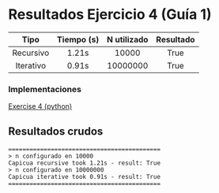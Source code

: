 # Resultados Ejercicio 4 (Guía 1)

| **Tipo**  | **Tiempo (s)** | **N utilizado** | **Resultado** |
|:---------:|:-------------:|:--------------:|:------------:|
| Recursivo | 1.21s         | 10000          | True         |
| Iterativo | 0.91s         | 10000000       | True         |
### Implementaciones
[Exercise 4 (python)](ex4.py)

## Resultados crudos
```
===========================================
> n configurado en 10000
Capicua recursive took 1.21s - result: True
> n configurado en 10000000
Capicua iterative took 0.91s - result: True
===========================================
```